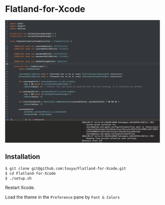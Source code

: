 # Flatland-for-Xcode

![sample](https://github.com/touyu/Flatland-for-Xcode/blob/image/resources/sample.png?raw=true)

## Installation

```
$ git clone git@github.com:touyu/Flatland-for-Xcode.git
$ cd Flatland-for-Xcode
$ ./setup.sh
```

Restart Xcode.

Load the theme in the `Preference` pane by `Font & Colors`

